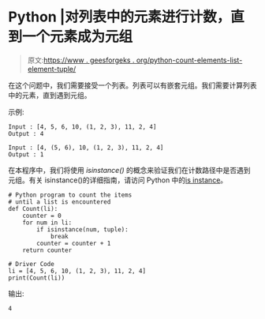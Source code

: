 # Python |对列表中的元素进行计数，直到一个元素成为元组

> 原文:[https://www . geesforgeks . org/python-count-elements-list-element-tuple/](https://www.geeksforgeeks.org/python-count-elements-list-element-tuple/)

在这个问题中，我们需要接受一个列表。列表可以有嵌套元组。我们需要计算列表中的元素，直到遇到元组。

示例:

```
Input : [4, 5, 6, 10, (1, 2, 3), 11, 2, 4]
Output : 4

Input : [4, (5, 6), 10, (1, 2, 3), 11, 2, 4]
Output : 1

```

在本程序中，我们将使用 *isinstance()* 的概念来验证我们在计数路径中是否遇到元组。有关 isinstance()的详细指南，请访问 Python 中的[is instance](https://www.geeksforgeeks.org/type-isinstance-python/)。

```
# Python program to count the items
# until a list is encountered
def Count(li):
    counter = 0
    for num in li:
        if isinstance(num, tuple):
            break
        counter = counter + 1
    return counter

# Driver Code
li = [4, 5, 6, 10, (1, 2, 3), 11, 2, 4]
print(Count(li))
```

输出:

```
4

```